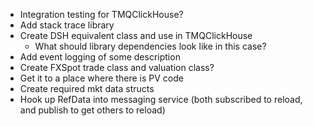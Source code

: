 - Integration testing for TMQClickHouse?
- Add stack trace library
- Create DSH equivalent class and use in TMQClickHouse
  - What should library dependencies look like in this case?
- Add event logging of some description
- Create FXSpot trade class and valuation class?
- Get it to a place where there is PV code
- Create required mkt data structs
- Hook up RefData into messaging service (both subscribed to reload, and publish to get others to reload)